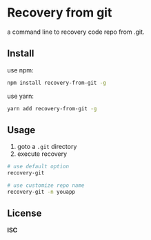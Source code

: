 # Recovery from git

a command line to recovery code repo from .git.


## Install

use npm:
```sh
npm install recovery-from-git -g
```

use yarn:
```sh
yarn add recovery-from-git -g
```


## Usage

1. goto a `.git` directory
2. execute recovery
```sh
# use default option
recovery-git

# use customize repo name
recovery-git -n youapp
```



## License

**ISC**



